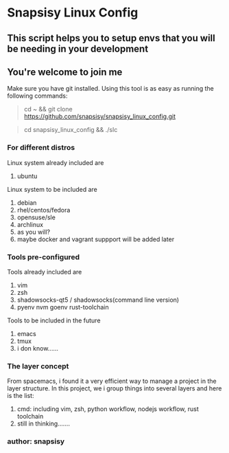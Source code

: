 # Snapsisy Linux Config
## This script helps you to setup envs that you will be needing in your development
## You're welcome to join me

Make sure you have git installed. Using this tool is as easy as running the following commands:
> cd ~ && git clone https://github.com/snapsisy/snapsisy_linux_config.git

> cd snapsisy_linux_config && ./slc

### For different distros
Linux system already included are
1. ubuntu

Linux system to be included are
1. debian
2. rhel/centos/fedora
3. opensuse/sle
4. archlinux
5. as you will?
6. maybe docker and vagrant suppport will be added later

### Tools pre-configured
Tools already included are
1. vim
2. zsh
3. shadowsocks-qt5 / shadowsocks(command line version)
4. pyenv nvm goenv rust-toolchain

Tools to be included in the future
1. emacs
2. tmux
3. i don know......

### The layer concept
From spacemacs, i found it a very efficient way to manage a project in the layer structure.
In this project, we i group things into several layers and here is the list:
1. cmd: including vim, zsh, python workflow, nodejs workflow, rust toolchain
2. still in thinking.......

### author: snapsisy
